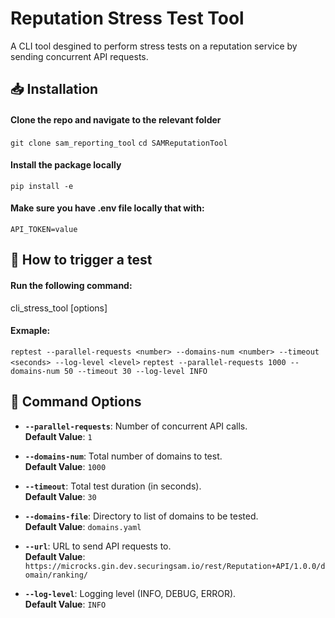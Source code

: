 
# **Reputation Stress Test Tool**

A CLI tool desgined to perform stress tests on a reputation service by sending concurrent API requests.

## 📥 Installation 

#### Clone the repo and navigate to the relevant folder
`git clone sam_reporting_tool`
`cd SAMReputationTool`

#### Install the package locally
`pip install -e`

#### Make sure you have .env file locally that with: 
`API_TOKEN=value`

## 🚀 How to trigger a test

#### Run the following command:

cli_stress_tool [options]

#### Exmaple:
`reptest --parallel-requests <number> --domains-num <number> --timeout <seconds> --log-level <level>`
`reptest --parallel-requests 1000 --domains-num 50 --timeout 30 --log-level INFO`

## 📄 Command Options

- **`--parallel-requests`**: Number of concurrent API calls.  
  **Default Value**: `1`

- **`--domains-num`**: Total number of domains to test.  
  **Default Value**: `1000`

- **`--timeout`**: Total test duration (in seconds).  
  **Default Value**: `30`

- **`--domains-file`**: Directory to list of domains to be tested.  
  **Default Value**: `domains.yaml`

- **`--url`**: URL to send API requests to.  
  **Default Value**: `https://microcks.gin.dev.securingsam.io/rest/Reputation+API/1.0.0/domain/ranking/`

- **`--log-level`**: Logging level (INFO, DEBUG, ERROR).  
  **Default Value**: `INFO`

